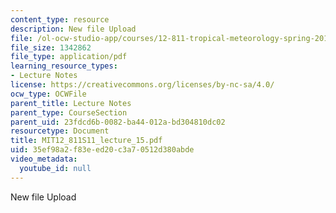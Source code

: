 ```yaml
---
content_type: resource
description: New file Upload
file: /ol-ocw-studio-app/courses/12-811-tropical-meteorology-spring-2011/35ef98a2f83eed20c3a70512d380abde_MIT12_811S11_lecture_15.pdf
file_size: 1342862
file_type: application/pdf
learning_resource_types:
- Lecture Notes
license: https://creativecommons.org/licenses/by-nc-sa/4.0/
ocw_type: OCWFile
parent_title: Lecture Notes
parent_type: CourseSection
parent_uid: 23fdcd6b-0082-ba44-012a-bd304810dc02
resourcetype: Document
title: MIT12_811S11_lecture_15.pdf
uid: 35ef98a2-f83e-ed20-c3a7-0512d380abde
video_metadata:
  youtube_id: null
---
```

New file Upload